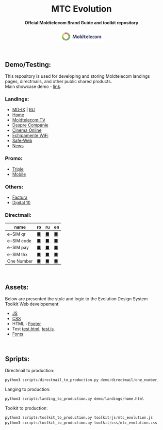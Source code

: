 <h1 align="center">MTC Evolution</h1>
<h4 align="center">Offcial Moldtelecom Brand Guide and toolkit repository</h4>

<p align=center>                           
  <img align="center" style="height: 30%; width: 30%;" src="images/directmail/v1/moldtelecom_small_logo_1.png" />
</p> 
<br>
<h2>Demo/Testing:</h2>

This repository is used for developing and storing Moldtelecom landings pages, directmails, and other public shared products.<br>
Main showcase demo - [link](https://cristianbrinza.github.io/evolutio/v1n/).
### Landings:
- [MD-IX](https://cristianbrinza.github.io/evolutio/v1n/demo/landings/mdix.html) | [RU](https://cristianbrinza.github.io/evolutio/v1n/demo/landings/mdix_ru.html)
- [Home](https://cristianbrinza.github.io/evolutio/v1n/demo/landings/home.html)
- [Moldtelecom TV](https://cristianbrinza.github.io/evolutio/v1n/demo/landings/moldtelecom-tv.html)
- [Despre Companie](https://cristianbrinza.github.io/evolutio/v1n/demo/landings/despre-companie.html)
- [Cinema Online](https://cristianbrinza.github.io/evolutio/v1n/demo/landings/cinema-online.html)
- [Echipamente WiFi](https://cristianbrinza.github.io/evolutio/v1n/demo/landings/echipamente-wifi.html)
- [Safe-Web](https://cristianbrinza.github.io/evolutio/v1n/demo/landings/safe-web.html)
- [News](https://cristianbrinza.github.io/evolutio/v1n/demo/landings/news.html)

### Promo:
- [Triple](https://cristianbrinza.github.io/evolutio/v1n/demo/landings/triple.html)
- [Mobile](https://cristianbrinza.github.io/evolutio/v1n/demo/landings/tm.html)

### Others:
- [Factura](https://cristianbrinza.github.io/evolutio/v1n/demo/landings/factura.html)
- [Digital 10](https://cristianbrinza.github.io/evolutio/v1n/demo/landings/digital10.html)


### Directmail:

|name|ro|ru|en|
|----|----|----|----|
|e-SIM qr|[■](https://cristianbrinza.github.io/evolutio/v1n/demo/directmail/esim_qr_ro.html)|[■](https://cristianbrinza.github.io/evolutio/v1n/demo/directmail/esim_qr_ru.html)|[■](https://cristianbrinza.github.io/evolutio/v1n/demo/directmail/esim_qr_en.html)
|e-SIM code|[■](https://cristianbrinza.github.io/evolutio/v1n/demo/directmail/esim_code_ro.html)|[■](https://cristianbrinza.github.io/evolutio/v1n/demo/directmail/esim_code_ru.html)|[■](https://cristianbrinza.github.io/evolutio/v1n/demo/directmail/esim_code_en.html)
|e-SIM pay|[■](https://cristianbrinza.github.io/evolutio/v1n/demo/directmail/esim_pay_ro.html)|[■](https://cristianbrinza.github.io/evolutio/v1n/demo/directmail/esim_pay_ru.html)|[■](https://cristianbrinza.github.io/evolutio/v1n/demo/directmail/esim_pay_en.html)
|e-SIM thx|[■](https://cristianbrinza.github.io/evolutio/v1n/demo/directmail/esim_thx_ro.html)|[■](https://cristianbrinza.github.io/evolutio/v1n/demo/directmail/esim_thx_ru.html)|[■](https://cristianbrinza.github.io/evolutio/v1n/demo/directmail/esim_thx_en.html)
|One Number|[■](https://cristianbrinza.github.io/evolutio/v1n/demo/directmail/one_number_qr_ro.html)|[■](https://cristianbrinza.github.io/evolutio/v1n/demo/directmail/one_number_qr_ru.html)| [■](https://cristianbrinza.github.io/evolutio/v1n/demo/directmail/one_number_qr_en.html)|

<br>
<h2>Assets:</h2>
Below are presented the style and logic to the Evolution Design System Toolkit Web developement:

- [JS](toolkit/js/mtc_evolution.js)
- [CSS](toolkit/css/mtc_evolution.css)
- HTML : [Footer](toolkit/html/mtc_evolution_footer.html)
- Test [test.html](demo/landings/test.html), [test.js](toolkit/test/test.js).
- [Fonts](toolkit/fonts)


<br>
<h2>Spripts:</h2>
Directmail to production:

```python
python3 scripts/directmail_to_production.py demo/directmail/one_number_qr_ro.html
```

Langing to production:

```python
python3 scripts/landing_to_production.py demo/landings/home.html
```


Toolkit to production:

```python
python3 scripts/toolkit_to_production.py toolkit/js/mtc_evolution.js
python3 scripts/toolkit_to_production.py toolkit/css/mtc_evolution.css
```